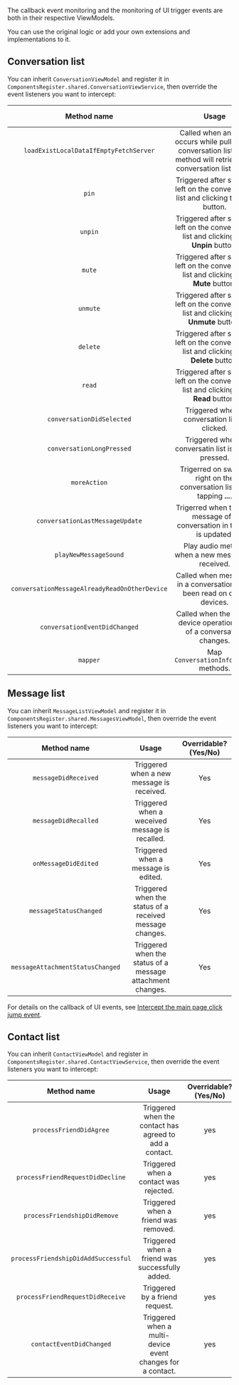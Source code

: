 The callback event monitoring and the monitoring of UI trigger events are both in their respective ViewModels.

You can use the original logic or add your own extensions and implementations to it.

## Conversation list

You can inherit `ConversationViewModel` and register it in `ComponentsRegister.shared.ConversationViewService`, then override the event listeners you want to intercept:

| Method name | Usage | Overridable? (Yes/No) |
|:---:|:---:|:---:|
| `loadExistLocalDataIfEmptyFetchServer` | Called when an error occurs while pulling the conversation list. This method will retrieve the conversation list again. | Yes |
| `pin` | Triggered after swiping left on the conversation list and clicking the top button. | Yes |
| `unpin` | Triggered after swiping left on the conversation list and clicking the **Unpin** button. | Yes |
| `mute` | Triggered after swiping left on the conversation list and clicking the **Mute** button. | Yes |
| `unmute` | Triggered after swiping left on the conversation list and clicking the **Unmute** button. | Yes |
| `delete` | Triggered after swiping left on the conversation list and clicking the **Delete** button. | Yes |
| `read` | Triggered after swiping left on the conversation list and clicking the **Read** button. | Yes |
| `conversationDidSelected` | Triggered when a conversation list is clicked. | Yes |
| `conversationLongPressed` | Triggered when a conversatin list is long-pressed. | Yes |
| `moreAction` | Trigerred on swiping right on the conversation list and tapping **...**. | Yes |
| `conversationLastMessageUpdate` | Trigerred when the last message of a conversation in the list is updated. | Yes |
| `playNewMessageSound` | Play audio method when a new message is received. | Yes |
| `conversationMessageAlreadyReadOnOtherDevice` | Called when messages in a conversation have been read on other devices. | Yes |
| `conversationEventDidChanged` | Called when the multi-device operation time of a conversation changes. | Yes |
| `mapper` | Map `ConversationInfoobject` methods. | Yes |


## Message list

You can inherit `MessageListViewModel` and register it in `ComponentsRegister.shared.MessagesViewModel`, then override the event listeners you want to intercept:

| Method name | Usage | Overridable? (Yes/No) |
|:---:|:---:|:---:|
| `messageDidReceived` | Triggered when a new message is received. | Yes |
| `messageDidRecalled` | Triggered when a weceived message is recalled. | Yes |
| `onMessageDidEdited` | Triggered when a message is edited. | Yes |
| `messageStatusChanged` | Triggered when the status of a received message changes. | Yes |
| `messageAttachmentStatusChanged` | Triggered when the status of a message attachment changes. | Yes |

For details on the callback of UI events, see [Intercept the main page click jump event](intercept-main-page-click-jump-event.md).

## Contact list

You can inherit `ContactViewModel` and register in `ComponentsRegister.shared.ContactViewService`, then override the event listeners you want to intercept:

| Method name | Usage | Overridable? (Yes/No) |
|:---:|:---:|:---:|
| `processFriendDidAgree` | Triggered when the contact has agreed to add a contact. | yes |
| `processFriendRequestDidDecline` | Triggered when a contact was rejected. | yes |
| `processFriendshipDidRemove` | Triggered when a friend was removed. | yes |
| `processFriendshipDidAddSuccessful` | Triggered when a friend was successfully added. | yes |
| `processFriendRequestDidReceive` | Triggered by a friend request. | yes |
| `contactEventDidChanged` | Triggered when a multi-device event changes for a contact. | yes |